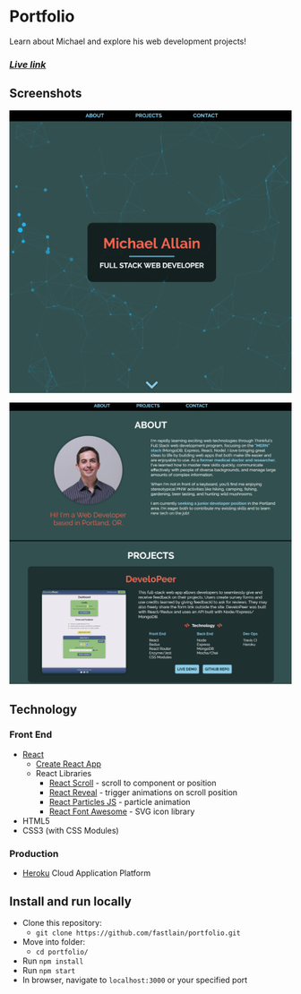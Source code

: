 # Portfolio

Learn about Michael and explore his web development projects!

### **_[Live link](http://www.michaelallain.com/)_**

## Screenshots
![Portfolio](/public/images/portfolio.png)

![About and Projects](/public/images/portfolio_about.png)

## Technology

### Front End
* [React](https://reactjs.org/)
    * [Create React App](https://reactjs.org/docs/create-a-new-react-app.html)
    * React Libraries
        * [React Scroll](https://github.com/fisshy/react-scroll) - scroll to component or position
        * [React Reveal](https://github.com/rnosov/react-reveal) - trigger animations on scroll position
        * [React Particles JS](https://github.com/Wufe/react-particles-js#readme) - particle animation
        * [React Font Awesome](https://github.com/FortAwesome/react-fontawesome) - SVG icon library
* HTML5
* CSS3 (with CSS Modules)

### Production
* [Heroku](https://www.heroku.com/) Cloud Application Platform

## Install and run locally

* Clone this repository:
    * `git clone https://github.com/fastlain/portfolio.git`
* Move into folder:
    * `cd portfolio/`
* Run `npm install`
* Run `npm start`
* In browser, navigate to `localhost:3000` or your specified port
  